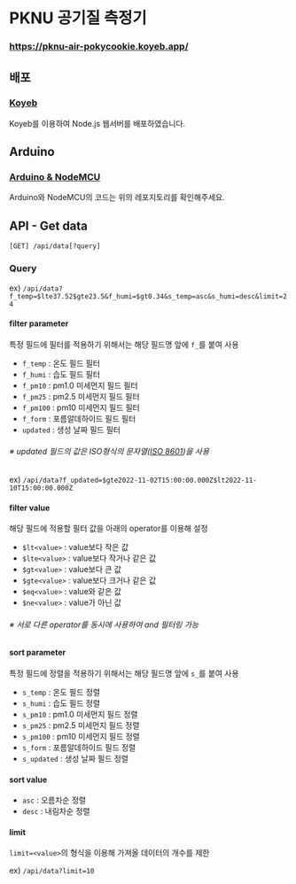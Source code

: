 # PKNU 공기질 측정기

### https://pknu-air-pokycookie.koyeb.app/

## 배포

### [Koyeb](https://www.koyeb.com/)

Koyeb를 이용하여 Node.js 웹서버를 배포하였습니다.

## Arduino

### [Arduino & NodeMCU](https://github.com/pokycookie/2022-Capstone-Arduino)

Arduino와 NodeMCU의 코드는 위의 레포지토리를 확인해주세요.

## API - Get data

`[GET] /api/data[?query]`

### Query

ex) `/api/data?f_temp=$lte37.52$gte23.5&f_humi=$gt0.34&s_temp=asc&s_humi=desc&limit=24`

#### filter parameter

특정 필드에 필터를 적용하기 위해서는 해당 필드명 앞에 `f_`를 붙여 사용

- `f_temp` : 온도 필드 필터
- `f_humi` : 습도 필드 필터
- `f_pm10` : pm1.0 미세먼지 필드 필터
- `f_pm25` : pm2.5 미세먼지 필드 필터
- `f_pm100` : pm10 미세먼지 필드 필터
- `f_form` : 포름알데하이드 필드 필터
- `updated` : 생성 날짜 필드 필터

###### ※ updated 필드의 값은 ISO형식의 문자열([ISO 8601](https://en.wikipedia.org/wiki/ISO_8601))을 사용

ex) `/api/data?f_updated=$gte2022-11-02T15:00:00.000Z$lt2022-11-10T15:00:00.000Z`

#### filter value

해당 필드에 적용할 필터 값을 아래의 operator를 이용해 설정

- `$lt<value>` : value보다 작은 값
- `$lte<value>` : value보다 작거나 같은 값
- `$gt<value>` : value보다 큰 값
- `$gte<value>` : value보다 크거나 같은 값
- `$eq<value>` : value와 같은 값
- `$ne<value>` : value가 아닌 값

###### ※ 서로 다른 operator를 동시에 사용하여 and 필터링 가능

#### sort parameter

특정 필드에 정렬을 적용하기 위해서는 해당 필드명 앞에 `s_`를 붙여 사용

- `s_temp` : 온도 필드 정렬
- `s_humi` : 습도 필드 정렬
- `s_pm10` : pm1.0 미세먼지 필드 정렬
- `s_pm25` : pm2.5 미세먼지 필드 정렬
- `s_pm100` : pm10 미세먼지 필드 정렬
- `s_form` : 포름알데하이드 필드 정렬
- `s_updated` : 생성 날짜 필드 정렬

#### sort value

- `asc` : 오름차순 정렬
- `desc` : 내림차순 정렬

#### limit

`limit=<value>`의 형식을 이용해 가져올 데이터의 개수를 제한

ex) `/api/data?limit=10`
